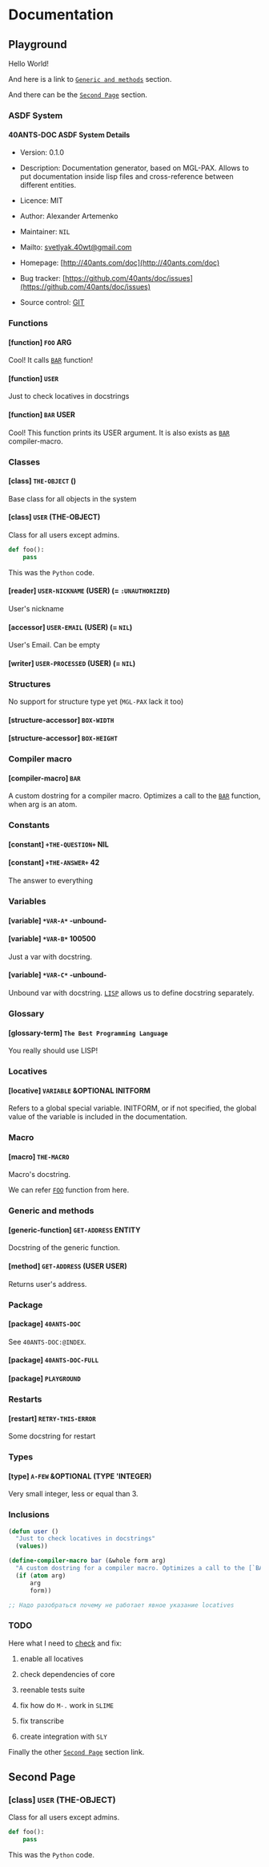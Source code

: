 # Documentation

<a id="x-28PLAYGROUND-3A-40INDEX-2040ANTS-DOC-2FLOCATIVES-3ASECTION-29"></a>

## Playground

Hello World!

And here is a link to [`Generic and methods`](#x-28PLAYGROUND-3A-40METHODS-2040ANTS-DOC-2FLOCATIVES-3ASECTION-29) section.

And there can be the [`Second Page`](#x-28PLAYGROUND-3A-40SECOND-PAGE-2040ANTS-DOC-2FLOCATIVES-3ASECTION-29) section.

<a id="x-28PLAYGROUND-3A-40ASDF-2040ANTS-DOC-2FLOCATIVES-3ASECTION-29"></a>

### ASDF System

#### 40ANTS-DOC ASDF System Details

* Version: 0.1.0

* Description: Documentation generator, based on MGL-PAX. Allows to put documentation inside lisp files and cross-reference between different entities.

* Licence: MIT

* Author: Alexander Artemenko

* Maintainer: `NIL`

* Mailto: [svetlyak.40wt@gmail.com](mailto:svetlyak.40wt@gmail.com)

* Homepage: [http://40ants.com/doc](http://40ants.com/doc)

* Bug tracker: [https://github.com/40ants/doc/issues](https://github.com/40ants/doc/issues)

* Source control: [GIT](https://github.com/40ants/doc)

<a id="x-28PLAYGROUND-3A-40FUNCTION-2040ANTS-DOC-2FLOCATIVES-3ASECTION-29"></a>

### Functions

<a id="x-28PLAYGROUND-3AFOO-20FUNCTION-29"></a>

#### [function] `FOO` ARG


Cool! It calls [`BAR`](#x-28PLAYGROUND-3ABAR-20FUNCTION-29) function!


<a id="x-28PLAYGROUND-3AUSER-20FUNCTION-29"></a>

#### [function] `USER`


Just to check locatives in docstrings


<a id="x-28PLAYGROUND-3ABAR-20FUNCTION-29"></a>

#### [function] `BAR` USER


Cool! This function prints its USER argument. It is also exists as [`BAR`](#x-28PLAYGROUND-3ABAR-20-28COMPILER-MACRO-29-29) compiler-macro.


<a id="x-28PLAYGROUND-3A-40CLASS-2040ANTS-DOC-2FLOCATIVES-3ASECTION-29"></a>

### Classes

<a id="x-28PLAYGROUND-3ATHE-OBJECT-20CLASS-29"></a>

#### [class] `THE-OBJECT` ()


Base class for all objects in the system


<a id="x-28PLAYGROUND-3AUSER-20CLASS-29"></a>

#### [class] `USER` (THE-OBJECT)


Class for all users except admins.

```python
def foo():
    pass
```
This was the `Python` code.


<a id="x-28PLAYGROUND-3AUSER-NICKNAME-20-2840ANTS-DOC-2FLOCATIVES-3AREADER-20PLAYGROUND-3AUSER-29-29"></a>

#### [reader] `USER-NICKNAME` (USER) (= `:UNAUTHORIZED`)


User's nickname


<a id="x-28PLAYGROUND-3AUSER-EMAIL-20-2840ANTS-DOC-2FLOCATIVES-3AACCESSOR-20PLAYGROUND-3AUSER-29-29"></a>

#### [accessor] `USER-EMAIL` (USER) (= `NIL`)


User's Email. Can be empty


<a id="x-28PLAYGROUND-3AUSER-PROCESSED-20-2840ANTS-DOC-2FLOCATIVES-3AWRITER-20PLAYGROUND-3AUSER-29-29"></a>

#### [writer] `USER-PROCESSED` (USER) (= `NIL`)



<a id="x-28PLAYGROUND-3A-40STRUCTURE-2040ANTS-DOC-2FLOCATIVES-3ASECTION-29"></a>

### Structures

No support for structure type yet (`MGL-PAX` lack it too)

<a id="x-28PLAYGROUND-3ABOX-WIDTH-20-2840ANTS-DOC-2FLOCATIVES-3ASTRUCTURE-ACCESSOR-29-29"></a>

#### [structure-accessor] `BOX-WIDTH`



<a id="x-28PLAYGROUND-3ABOX-HEIGHT-20-2840ANTS-DOC-2FLOCATIVES-3ASTRUCTURE-ACCESSOR-29-29"></a>

#### [structure-accessor] `BOX-HEIGHT`



<a id="x-28PLAYGROUND-3A-40COMPILER-MACRO-2040ANTS-DOC-2FLOCATIVES-3ASECTION-29"></a>

### Compiler macro

<a id="x-28PLAYGROUND-3ABAR-20-28COMPILER-MACRO-29-29"></a>

#### [compiler-macro] `BAR`


A custom dostring for a compiler macro. Optimizes a call to the [`BAR`](#x-28PLAYGROUND-3ABAR-20FUNCTION-29) function, when arg is an atom.


<a id="x-28PLAYGROUND-3A-40CONSTANT-2040ANTS-DOC-2FLOCATIVES-3ASECTION-29"></a>

### Constants

<a id="x-28PLAYGROUND-3A-2BTHE-QUESTION-2B-20-2840ANTS-DOC-2FLOCATIVES-3ACONSTANT-29-29"></a>

#### [constant] `+THE-QUESTION+` NIL



<a id="x-28PLAYGROUND-3A-2BTHE-ANSWER-2B-20-2840ANTS-DOC-2FLOCATIVES-3ACONSTANT-29-29"></a>

#### [constant] `+THE-ANSWER+` 42


The answer to everything


<a id="x-28PLAYGROUND-3A-40VARS-2040ANTS-DOC-2FLOCATIVES-3ASECTION-29"></a>

### Variables

<a id="x-28PLAYGROUND-3A-2AVAR-A-2A-20-28VARIABLE-29-29"></a>

#### [variable] `*VAR-A*` -unbound-



<a id="x-28PLAYGROUND-3A-2AVAR-B-2A-20-28VARIABLE-29-29"></a>

#### [variable] `*VAR-B*` 100500


Just a var with docstring.


<a id="x-28PLAYGROUND-3A-2AVAR-C-2A-20-28VARIABLE-29-29"></a>

#### [variable] `*VAR-C*` -unbound-


Unbound var with docstring. [`LISP`](#x-28PLAYGROUND-3ALISP-2040ANTS-DOC-2FLOCATIVES-3AGLOSSARY-TERM-29) allows us to define docstring separately.


<a id="x-28PLAYGROUND-3A-40GLOSSARY-2040ANTS-DOC-2FLOCATIVES-3ASECTION-29"></a>

### Glossary

<a id="x-28PLAYGROUND-3ALISP-2040ANTS-DOC-2FLOCATIVES-3AGLOSSARY-TERM-29"></a>

#### [glossary-term] `The Best Programming Language`


You really should use LISP!


<a id="x-28PLAYGROUND-3A-40LOCATIVE-2040ANTS-DOC-2FLOCATIVES-3ASECTION-29"></a>

### Locatives

<a id="x-28VARIABLE-20-2840ANTS-DOC-2FLOCATIVES-3ALOCATIVE-29-29"></a>

#### [locative] `VARIABLE` &OPTIONAL INITFORM


Refers to a global special variable. INITFORM, or if not specified,
the global value of the variable is included in the documentation.


<a id="x-28PLAYGROUND-3A-40MACRO-2040ANTS-DOC-2FLOCATIVES-3ASECTION-29"></a>

### Macro

<a id="x-28PLAYGROUND-3ATHE-MACRO-20-2840ANTS-DOC-2FLOCATIVES-3AMACRO-29-29"></a>

#### [macro] `THE-MACRO`


Macro's docstring.

We can refer [`FOO`](#x-28PLAYGROUND-3AFOO-20FUNCTION-29) function from here.


<a id="x-28PLAYGROUND-3A-40METHODS-2040ANTS-DOC-2FLOCATIVES-3ASECTION-29"></a>

### Generic and methods

<a id="x-28PLAYGROUND-3AGET-ADDRESS-20GENERIC-FUNCTION-29"></a>

#### [generic-function] `GET-ADDRESS` ENTITY


Docstring of the generic function.


<a id="x-28PLAYGROUND-3AGET-ADDRESS-20-28METHOD-20NIL-20-28PLAYGROUND-3AUSER-29-29-29"></a>

#### [method] `GET-ADDRESS` (USER USER)


Returns user's address.


<a id="x-28PLAYGROUND-3A-40PACKAGE-2040ANTS-DOC-2FLOCATIVES-3ASECTION-29"></a>

### Package

<a id="x-28-23A-28-2810-29-20BASE-CHAR-20-2E-20-2240ANTS-DOC-22-29-20PACKAGE-29"></a>

#### [package] `40ANTS-DOC`


See `40ANTS-DOC:@INDEX`.


<a id="x-28-23A-28-2815-29-20BASE-CHAR-20-2E-20-2240ANTS-DOC-FULL-22-29-20PACKAGE-29"></a>

#### [package] `40ANTS-DOC-FULL`



<a id="x-28-23A-28-2810-29-20BASE-CHAR-20-2E-20-22PLAYGROUND-22-29-20PACKAGE-29"></a>

#### [package] `PLAYGROUND`



<a id="x-28PLAYGROUND-3A-40RESTART-2040ANTS-DOC-2FLOCATIVES-3ASECTION-29"></a>

### Restarts

<a id="x-28PLAYGROUND-3ARETRY-THIS-ERROR-20-28RESTART-29-29"></a>

#### [restart] `RETRY-THIS-ERROR`


Some docstring for restart


<a id="x-28PLAYGROUND-3A-40TYPE-2040ANTS-DOC-2FLOCATIVES-3ASECTION-29"></a>

### Types

<a id="x-28PLAYGROUND-3AA-FEW-20-28TYPE-29-29"></a>

#### [type] `A-FEW` &OPTIONAL (TYPE 'INTEGER)


Very small integer, less or equal than 3.


<a id="x-28PLAYGROUND-3A-40INCLUDE-2040ANTS-DOC-2FLOCATIVES-3ASECTION-29"></a>

### Inclusions

```lisp
(defun user ()
  "Just to check locatives in docstrings"
  (values))

(define-compiler-macro bar (&whole form arg)
  "A custom dostring for a compiler macro. Optimizes a call to the [`BAR`](#x-28PLAYGROUND-3ABAR-20FUNCTION-29) function, when arg is an atom."
  (if (atom arg)
      arg
      form))

;; Надо разобраться почему не работает явное указание locatives
```
<a id="x-28PLAYGROUND-3A-40TODO-2040ANTS-DOC-2FLOCATIVES-3ASECTION-29"></a>

### TODO

Here what I need to [check](https://yandex.ru) and fix:

1. enable all locatives

2. check dependencies of core

3. reenable tests suite

4. fix how do `M-.` work in `SLIME`

5. fix transcribe

6. create integration with `SLY`

Finally the other [`Second Page`](#x-28PLAYGROUND-3A-40SECOND-PAGE-2040ANTS-DOC-2FLOCATIVES-3ASECTION-29) section link.

<a id="x-28PLAYGROUND-3A-40SECOND-PAGE-2040ANTS-DOC-2FLOCATIVES-3ASECTION-29"></a>

## Second Page

<a id="x-28PLAYGROUND-3AUSER-20CLASS-29"></a>

### [class] `USER` (THE-OBJECT)


Class for all users except admins.

```python
def foo():
    pass
```
This was the `Python` code.


